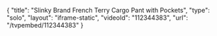{
    "title": "Slinky Brand French Terry Cargo Pant with Pockets",
    "type": "solo",
    "layout": "iframe-static",
    "videoId": "112344383",
    "url": "\/tvpembed\/112344383"
}